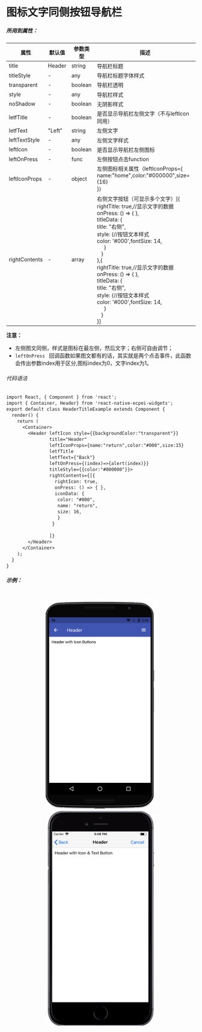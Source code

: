 # 图标文字同侧按钮导航栏

##### 所用到属性：
|属性|默认值|参数类型|描述|
|---|---|---|---|
|title|Header|string|导航栏标题|
|titleStyle|-|any|导航栏标题字体样式|
|transparent|-|boolean|导航栏透明|
|style|-|any|导航栏样式|
| noShadow |-|boolean|无阴影样式|
|letfTitle|-|boolean|是否显示导航栏左侧文字（不与leftIcon同用）|
|letfText|"Left"|string|左侧文字|
|leftTextStyle|-|any|左侧文字样式|
|leftIcon|-|boolean|是否显示导航栏左侧图标|
|leftOnPress|-|func|左侧按钮点击function|
|leftIconProps|-|object|左侧图标相关属性（leftIconProps={<br />name:"home",color:"#000000",size={16}<br />}）|
|rightContents|-|array|右侧文字按钮（可显示多个文字）[{ <br />rightTitle: true,//显示文字的数据<br />onPress: () => { },<br /> titleData: {<br /> title: "右侧",<br /> style: {//按钮文本样式<br />color: '#000',fontSize: 14,<br />&nbsp;&nbsp;&nbsp;&nbsp; }<br />&nbsp;&nbsp; }<br />},{ <br />rightTitle: true,//显示文字的数据<br />onPress: () => { },<br /> titleData: {<br /> title: "右侧",<br /> style: {//按钮文本样式<br />color: '#000',fontSize: 14,<br />&nbsp;&nbsp;&nbsp;&nbsp; }<br />&nbsp;&nbsp; }<br />}]|


**注意：** 

+ 左侧图文同侧，样式是图标在最左侧，然后文字；右侧可自由调节；
+ `leftOnPress ` 回调函数如果图文都有的话，其实就是两个点击事件，此函数会传出参数index用于区分,图标index为0，文字index为1。

###### 代码语法

```
import React, { Component } from 'react';
import { Container, Header} from 'react-native-ecpei-widgets';
export default class HeaderTitleExample extends Component {
  render() {
    return (
      <Container>
        <Header leftIcon style={{backgroundColor:"transparent"}} 
                title="Header"
                leftIconProps={name:"return",color:"#000",size:15}
                letfTitle
                letfText={"Back"}
                leftOnPress={(index)=>{alert(index)}}
                titleStyle={{color:"#000000"}}>
                rightContents={[{
                  rightIcon: true,
                  onPress: () => { },
                  iconData: {
                   color: "#000",
                   name: "return",
                   size: 16,
                   }
                 }
                 
                ]}
        </Header>
      </Container>
    );
  }
}
```

##### 示例：
<br />

<div align=center >
<img src="images/IconButton-android.png" />
<img src="images/IconAndText-ios.png" /> 
</div>

